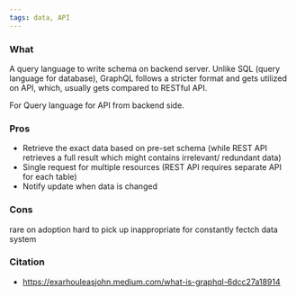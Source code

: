 ```yaml
---
tags: data, API
---
```


### What
A query language to write schema on backend server. Unlike SQL (query language for database), GraphQL follows a stricter format and gets utilized on API, which, usually gets compared to RESTful API. 

For
Query language for API from backend side.


### Pros
- Retrieve the exact data based on pre-set schema (while REST API retrieves a full result which might contains irrelevant/ redundant data)
- Single request for multiple resources (REST API requires separate API for each table)
- Notify update when data is changed


### Cons
rare on adoption
hard to pick up
inappropriate for constantly fectch data system


### Citation
- https://exarhouleasjohn.medium.com/what-is-graphql-6dcc27a18914
